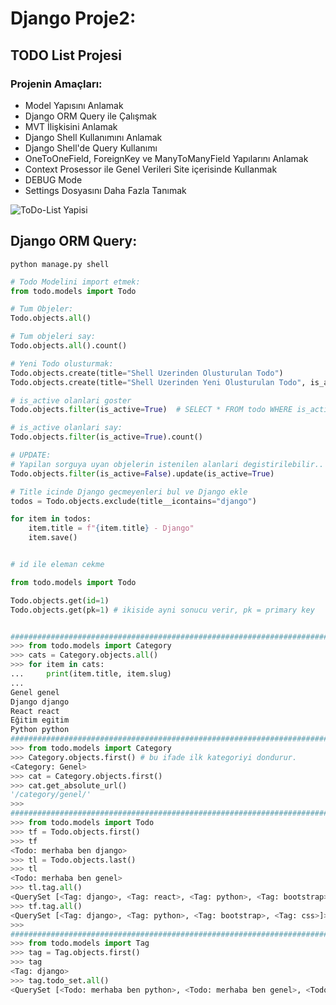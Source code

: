 # **Django** Proje2:
## TODO List Projesi

### Projenin Amaçları:
* Model Yapısını Anlamak
* Django ORM Query ile Çalışmak
* MVT İlişkisini Anlamak
* Django Shell Kullanımını Anlamak
* Django Shell'de Query Kullanımı
* OneToOneField, ForeignKey ve ManyToManyField Yapılarını Anlamak
* Context Prosessor ile Genel Verileri Site içerisinde Kullanmak
* DEBUG Mode
* Settings Dosyasını Daha Fazla Tanımak

![ToDo-List Yapisi](assets/todo-list.png)

## Django ORM Query:
```shell
python manage.py shell
```

```python
# Todo Modelini import etmek:
from todo.models import Todo

# Tum Objeler:
Todo.objects.all()

# Tum objeleri say:
Todo.objects.all().count()

# Yeni Todo olusturmak:
Todo.objects.create(title="Shell Uzerinden Olusturulan Todo")
Todo.objects.create(title="Shell Uzerinden Yeni Olusturulan Todo", is_active=True)

# is_active olanlari goster
Todo.objects.filter(is_active=True)  # SELECT * FROM todo WHERE is_active=True

# is_active olanlari say:
Todo.objects.filter(is_active=True).count()

# UPDATE:
# Yapilan sorguya uyan objelerin istenilen alanlari degistirilebilir..
Todo.objects.filter(is_active=False).update(is_active=True)

# Title icinde Django gecmeyenleri bul ve Django ekle
todos = Todo.objects.exclude(title__icontains="django")

for item in todos:
    item.title = f"{item.title} - Django"
    item.save()


# id ile eleman cekme

from todo.models import Todo

Todo.objects.get(id=1)
Todo.objects.get(pk=1) # ikiside ayni sonucu verir, pk = primary key


################################################################################
>>> from todo.models import Category
>>> cats = Category.objects.all()
>>> for item in cats:
...     print(item.title, item.slug)
...
Genel genel
Django django
React react
Eğitim egitim
Python python
################################################################################
>>> from todo.models import Category
>>> Category.objects.first() # bu ifade ilk kategoriyi dondurur.                             
<Category: Genel>
>>> cat = Category.objects.first()                              
>>> cat.get_absolute_url()
'/category/genel/'
>>> 
################################################################################
>>> from todo.models import Todo
>>> tf = Todo.objects.first()
>>> tf
<Todo: merhaba ben django>
>>> tl = Todo.objects.last()
>>> tl
<Todo: merhaba ben genel>
>>> tl.tag.all()
<QuerySet [<Tag: django>, <Tag: react>, <Tag: python>, <Tag: bootstrap>, <Tag: css>, <Tag: html>]>
>>> tf.tag.all()
<QuerySet [<Tag: django>, <Tag: python>, <Tag: bootstrap>, <Tag: css>]>
>>> 
################################################################################
>>> from todo.models import Tag
>>> tag = Tag.objects.first()
>>> tag
<Tag: django>
>>> tag.todo_set.all()
<QuerySet [<Todo: merhaba ben python>, <Todo: merhaba ben genel>, <Todo: merhaba ben django>]>

```